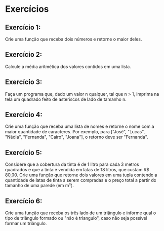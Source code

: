 # Exercícios

## Exercício 1:
Crie uma função que receba dois números e retorne o maior deles.

## Exercício 2:
Calcule a média aritmética dos valores contidos em uma lista.

## Exercício 3:
Faça um programa que, dado um valor n qualquer, tal que n > 1, imprima na tela um quadrado feito de asteriscos de lado de tamanho n.

## Exercício 4:
Crie uma função que receba uma lista de nomes e retorne o nome com a maior quantidade de caracteres.
Por exemplo, para ["José", "Lucas", "Nádia", "Fernanda", "Cairo", "Joana"], o retorno deve ser "Fernanda".

## Exercício 5:
Considere que a cobertura da tinta é de 1 litro para cada 3 metros quadrados e que a tinta é vendida em latas de 18 litros, que custam R$ 80,00.
Crie uma função que retorne dois valores em uma tupla contendo a quantidade de latas de tinta a serem compradas e o preço total a partir do tamanho de uma parede (em m²).

## Exercício 6:
Crie uma função que receba os três lado de um triângulo e informe qual o tipo de triângulo formado ou "não é triangulo", caso não seja possível formar um triângulo.